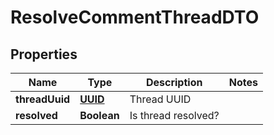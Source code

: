 # ResolveCommentThreadDTO

## Properties
Name | Type | Description | Notes
------------ | ------------- | ------------- | -------------
**threadUuid** | [**UUID**](UUID.md) | Thread UUID | 
**resolved** | **Boolean** | Is thread resolved? | 
